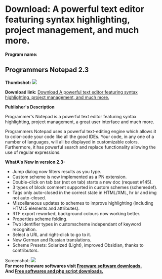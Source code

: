 # Download: A powerful text editor featuring syntax highlighting, project management, and much more.

**Program name:**

## Programmers Notepad 2.3

  
**Thumbshot:** ![](http://www.freewarefiles.com/screenshot/programmersnotepad_md.gif)   
  
**Download link:** [Download A powerful text editor featuring syntax highlighting, project management, and much more.](http://freesoftwares.boysofts.com/Programmers-Notepad_program_16506.html)  
  


**Publisher's Description**  
  


Programmer's Notepad is a powerful text editor featuring syntax highlighting, project management, a great user interface and much more. 

Programmers Notepad uses a powerful text-editing engine which allows it to color-code your code like all the good IDEs. Your code, in any one of a number of languages, will all be displayed in customizable colors. Furthermore, it has powerful search and replace functionality allowing the use of regular expressions.

**WhatA's New in version 2.3:**

  * Jump dialog now filters results as you type. 
  * Custom scheme is now implemented as a PN extension. 
  * Double-click on tab bar (not on tab) starts a new doc (request #145). 
  * 3 types of block comment supported in custom schemes (schemedef). 
  * Tags only auto-closed in the correct state in HTML/XML, hr br and img not auto-closed. 
  * Miscellaneous updates to schemes to improve highlighting (including HTML5 elements and attributes). 
  * RTF export reworked, background colours now working better. 
  * Properties scheme folding. 
  * Two identifier types in customscheme independant of keyword recognition. 
  * Select a URL and right-click to go to it. 
  * New German and Russian translations. 
  * Scheme Presets: Solarized (Light), improved Obsidian, thanks to contributors. 

  
  
Screenshot: ![](http://www.freewarefiles.com/screenshot/programmersnotepad.gif)   
**For more freeware softwares visit [Freeware software downloads.](http://freesoftwares.boysofts.com/)**   
**And [Free softwares and php script downloads.](http://www.boysofts.com/)**
